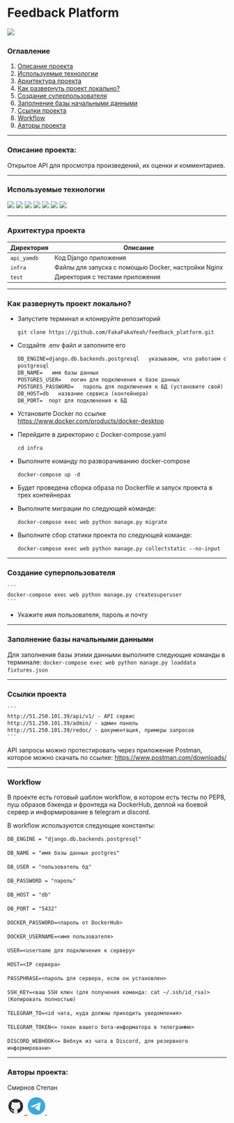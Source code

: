 # Feedback Platform


![](https://github.com/FakaFakaYeah/feedback_platform/actions/workflows/yamdb_workflow.yml/badge.svg)

### Оглавление
<ol>
 <li><a href="#description">Описание проекта</a></li>
 <li><a href="#stack">Используемые технологии</a></li>
 <li><a href="#architecture">Архитектура проекта</a></li>
 <li><a href="#start_project">Как развернуть проект локально?</a></li>
 <li><a href="#superuser">Создание суперпользователя</a></li>
 <li><a href="#load_data">Заполнение базы начальными данными</a></li>
 <li><a href="#url">Ссылки проекта</a></li>
 <li><a href="#workflow">Workflow</a></li>
 <li><a href="#author">Авторы проекта</a></li>
</ol>

---
### Описание проекта:<a name="description"></a>
Открытое API для просмотра произведений, их оценки и комментариев.

---
### Используемые технологии<a name="stack"></a>
![](https://img.shields.io/badge/Python-3776AB?style=for-the-badge&logo=python&logoColor=white)
![](https://img.shields.io/badge/Django-092E20?style=for-the-badge&logo=django&logoColor=green)
![](https://img.shields.io/badge/PostgreSQL-316192?style=for-the-badge&logo=postgresql&logoColor=white)
![](https://img.shields.io/badge/DJANGO-REST-ff1709?style=for-the-badge&logo=django&logoColor=white&color=ff1709&labelColor=gray)
![](https://img.shields.io/badge/JWT-000000?style=for-the-badge&logo=JSON%20web%20tokens&logoColor=white)
![](https://img.shields.io/badge/Nginx-009639?style=for-the-badge&logo=nginx&logoColor=white)
![](https://img.shields.io/badge/Docker-2CA5E0?style=for-the-badge&logo=docker&logoColor=white)
___
### Архитектура проекта<a name="architecture"></a>

| Директория  | Описание                                            |
|-------------|-----------------------------------------------------|
| `api_yamdb` | Код Django приложения                               |
| `infra`     | Файлы для запуска с помощью Docker, настройки Nginx |
| `test`      | Директория с тестами приложения                     |

___



### Как развернуть проект локально?<a name="start_project"></a>
* Запустите терминал и клонируйте репозиторий 
    ```
    git clone https://github.com/FakaFakaYeah/feedback_platform.git
    ```
* Создайте .env файл и заполните его

    ```
    DB_ENGINE=django.db.backends.postgresql   указываем, что работаем с postgresql
    DB_NAME=   имя базы данных
    POSTGRES_USER=   логин для подключения к базе данных
    POSTGRES_PASSWORD=   пароль для подключения к БД (установите свой)
    DB_HOST=db   название сервиса (контейнера)
    DB_PORT=  порт для подключения к БД
    ```
* Установите Docker по ссылке https://www.docker.com/products/docker-desktop

* Перейдите в директорию с Docker-compose.yaml
    ```
    cd infra
    ```

* Выполните команду по разворачиванию docker-compose
    ```
    docker-compose up -d
    ```

* Будет проведена сборка образа по Dockerfile и запуск проекта в трех контейнерах

* Выполните миграции по следующей команде:
    ```
    docker-compose exec web python manage.py migrate
    ```

* Выполните сбор статики проекта по следующей команде:
    ```
    docker-compose exec web python manage.py collectstatic --no-input
    ```
___ 

### Создание суперпользователя<a name="superuser"></a>
    ```
    docker-compose exec web python manage.py createsuperuser
    ```
* Укажите имя пользователя, пароль и почту

___

### Заполнение базы начальными данными<a name="load_data"></a>


Для заполнения базы этими данными выполните следующие команды в терминале:
    ```
    docker-compose exec web python manage.py loaddata fixtures.json
    ```

---
### Ссылки проекта<a name="url"></a>
    ```
    http://51.250.101.39/api/v1/ - API сервис
    http://51.250.101.39/admin/ - админ панель
    http://51.250.101.39/redoc/ - документация, примеры запросов
    ```

API запросы можно протестировать через приложение Postman, которое можно скачать по ссылке: https://www.postman.com/downloads/

---
### Workflow<a name="workflow"></a>

В проекте есть готовый шаблон workflow, в котором есть тесты по PEP8, пуш образов
бэкенда и фронтеда на DockerHub, деплой на боевой сервер и информирование в telegram и discord.

В workflow используются следующие константы:

```
DB_ENGINE = "django.db.backends.postgresql"

DB_NAME = "имя базы данных postgres"

DB_USER = "пользователь бд"

DB_PASSWORD = "пароль"

DB_HOST = "db"

DB_PORT = "5432"

DOCKER_PASSWORD=<пароль от DockerHub>

DOCKER_USERNAME=<имя пользователя>

USER=<username для подключения к серверу>

HOST=<IP сервера>

PASSPHRASE=<пароль для сервера, если он установлен>

SSH_KEY=<ваш SSH ключ (для получения команда: cat ~/.ssh/id_rsa)>(Копировать полностью)

TELEGRAM_TO=<id чата, куда должны приходить уведомления>

TELEGRAM_TOKEN<= токен вашего бота-информатора в телеграмме>

DISCORD_WEBHOOK<= Вебхук из чата в Discord, для резервного информировани>
```

---

### Авторы проекта:<a name="author"></a>
Смирнов Степан
<div>
  <a href="https://github.com/FakaFakaYeah">
    <img src="https://github.com/FakaFakaYeah/FakaFakaYeah/blob/main/files/images/GitHub.png" title="GitHub" alt="Github" width="39" height="39"/>&nbsp
  </a>
  <a href="https://t.me/s_smirnov_work" target="_blank">
      <img src="https://github.com/FakaFakaYeah/FakaFakaYeah/blob/main/files/images/telegram.png" title="Telegram" alt="Telegram" width="40" height="40"/>&nbsp
  </a>
</div>
